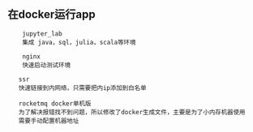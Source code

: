 ## 在docker运行app
``` 
    jupyter_lab
    集成 java，sql，julia，scala等环境 
```
``` 
    nginx
    快速启动测试环境 
```
```
   ssr 
   快速链接到内网络，只需要把内ip添加到白名单
```
```
   rocketmq docker单机版
   为了解决报错找不到问题，所以修改了docker生成文件，主要是为了小内存机器使用
   需要手动配置机器地址
```
